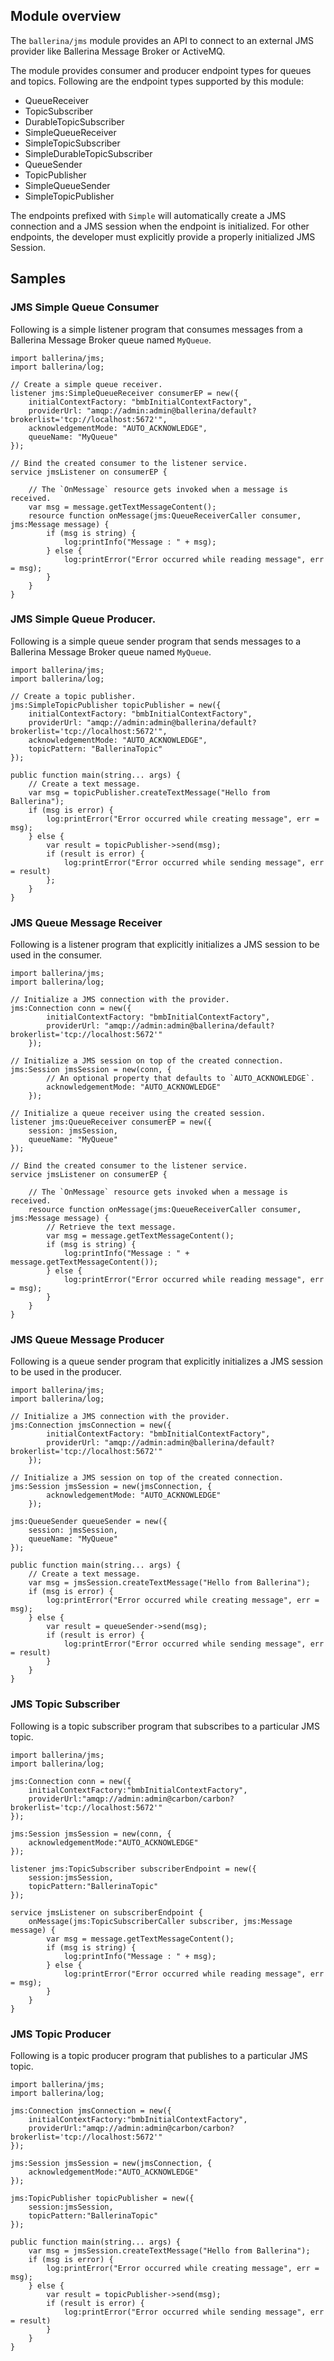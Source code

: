 ## Module overview

The `ballerina/jms` module provides an API to connect to an external JMS provider like Ballerina Message Broker or
ActiveMQ.

The module provides consumer and producer endpoint types for queues and topics. Following are the endpoint types
supported by this module:

- QueueReceiver
- TopicSubscriber
- DurableTopicSubscriber
- SimpleQueueReceiver
- SimpleTopicSubscriber
- SimpleDurableTopicSubscriber
- QueueSender
- TopicPublisher
- SimpleQueueSender
- SimpleTopicPublisher

The endpoints prefixed with `Simple` will automatically create a JMS connection and a JMS session when the endpoint is
initialized. For other endpoints, the developer must explicitly provide a properly initialized JMS Session.

## Samples

### JMS Simple Queue Consumer

Following is a simple listener program that consumes messages from a Ballerina Message Broker queue named `MyQueue`.

```ballerina
import ballerina/jms;
import ballerina/log;

// Create a simple queue receiver.
listener jms:SimpleQueueReceiver consumerEP = new({
    initialContextFactory: "bmbInitialContextFactory",
    providerUrl: "amqp://admin:admin@ballerina/default?brokerlist='tcp://localhost:5672'",
    acknowledgementMode: "AUTO_ACKNOWLEDGE",
    queueName: "MyQueue"
});

// Bind the created consumer to the listener service.
service jmsListener on consumerEP {

    // The `OnMessage` resource gets invoked when a message is received.
    var msg = message.getTextMessageContent();
    resource function onMessage(jms:QueueReceiverCaller consumer, jms:Message message) {
        if (msg is string) {
            log:printInfo("Message : " + msg);
        } else {
            log:printError("Error occurred while reading message", err = msg);
        }
    }
}
```
### JMS Simple Queue Producer.

Following is a simple queue sender program that sends messages to a Ballerina Message Broker queue named `MyQueue`.

```ballerina
import ballerina/jms;
import ballerina/log;

// Create a topic publisher.
jms:SimpleTopicPublisher topicPublisher = new({
    initialContextFactory: "bmbInitialContextFactory",
    providerUrl: "amqp://admin:admin@ballerina/default?brokerlist='tcp://localhost:5672'",
    acknowledgementMode: "AUTO_ACKNOWLEDGE",
    topicPattern: "BallerinaTopic"
});

public function main(string... args) {
    // Create a text message.
    var msg = topicPublisher.createTextMessage("Hello from Ballerina");
    if (msg is error) {
        log:printError("Error occurred while creating message", err = msg);
    } else {
        var result = topicPublisher->send(msg);
        if (result is error) {
            log:printError("Error occurred while sending message", err = result)
        };
    }
}
```

### JMS Queue Message Receiver

Following is a listener program that explicitly initializes a JMS session to be used in the consumer.

```ballerina
import ballerina/jms;
import ballerina/log;

// Initialize a JMS connection with the provider.
jms:Connection conn = new({
        initialContextFactory: "bmbInitialContextFactory",
        providerUrl: "amqp://admin:admin@ballerina/default?brokerlist='tcp://localhost:5672'"
    });

// Initialize a JMS session on top of the created connection.
jms:Session jmsSession = new(conn, {
        // An optional property that defaults to `AUTO_ACKNOWLEDGE`.
        acknowledgementMode: "AUTO_ACKNOWLEDGE"
    });

// Initialize a queue receiver using the created session.
listener jms:QueueReceiver consumerEP = new({
    session: jmsSession,
    queueName: "MyQueue"
});

// Bind the created consumer to the listener service.
service jmsListener on consumerEP {

    // The `OnMessage` resource gets invoked when a message is received.
    resource function onMessage(jms:QueueReceiverCaller consumer, jms:Message message) {
        // Retrieve the text message.
        var msg = message.getTextMessageContent();
        if (msg is string) {
            log:printInfo("Message : " + message.getTextMessageContent());
        } else {
            log:printError("Error occurred while reading message", err = msg);
        }
    }
}
```

### JMS Queue Message Producer

Following is a queue sender program that explicitly initializes a JMS session to be used in the producer.


```ballerina
import ballerina/jms;
import ballerina/log;

// Initialize a JMS connection with the provider.
jms:Connection jmsConnection = new({
        initialContextFactory: "bmbInitialContextFactory",
        providerUrl: "amqp://admin:admin@ballerina/default?brokerlist='tcp://localhost:5672'"
    });

// Initialize a JMS session on top of the created connection.
jms:Session jmsSession = new(jmsConnection, {
        acknowledgementMode: "AUTO_ACKNOWLEDGE"
    });

jms:QueueSender queueSender = new({
    session: jmsSession,
    queueName: "MyQueue"
});

public function main(string... args) {
    // Create a text message.
    var msg = jmsSession.createTextMessage("Hello from Ballerina");
    if (msg is error) {
        log:printError("Error occurred while creating message", err = msg);
    } else {
        var result = queueSender->send(msg);
        if (result is error) {
            log:printError("Error occurred while sending message", err = result)
        }
    }
}
```

### JMS Topic Subscriber

Following is a topic subscriber program that subscribes to a particular JMS topic.

```ballerina
import ballerina/jms;
import ballerina/log;

jms:Connection conn = new({
    initialContextFactory:"bmbInitialContextFactory",
    providerUrl:"amqp://admin:admin@carbon/carbon?brokerlist='tcp://localhost:5672'"
});

jms:Session jmsSession = new(conn, {
    acknowledgementMode:"AUTO_ACKNOWLEDGE"
});

listener jms:TopicSubscriber subscriberEndpoint = new({
    session:jmsSession,
    topicPattern:"BallerinaTopic"
});

service jmsListener on subscriberEndpoint {
    onMessage(jms:TopicSubscriberCaller subscriber, jms:Message message) {
        var msg = message.getTextMessageContent();
        if (msg is string) {
            log:printInfo("Message : " + msg);
        } else {
            log:printError("Error occurred while reading message", err = msg);
        }
    }
}
```

### JMS Topic Producer

Following is a topic producer program that publishes to a particular JMS topic.

```ballerina
import ballerina/jms;
import ballerina/log;

jms:Connection jmsConnection = new({
    initialContextFactory:"bmbInitialContextFactory",
    providerUrl:"amqp://admin:admin@carbon/carbon?brokerlist='tcp://localhost:5672'"
});

jms:Session jmsSession = new(jmsConnection, {
    acknowledgementMode:"AUTO_ACKNOWLEDGE"
});

jms:TopicPublisher topicPublisher = new({
    session:jmsSession,
    topicPattern:"BallerinaTopic"
});

public function main(string... args) {
    var msg = jmsSession.createTextMessage("Hello from Ballerina");
    if (msg is error) {
        log:printError("Error occurred while creating message", err = msg);
    } else {
        var result = topicPublisher->send(msg);
        if (result is error) {
            log:printError("Error occurred while sending message", err = result)
        }
    }
}
```

